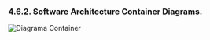### 4\.6.2. Software Architecture Container Diagrams.

![Diagrama Container](../Images/container.png)
